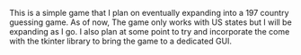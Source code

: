 This is a simple game that I plan on eventually expanding into a 197
country guessing game. As of now, The game only works with US states
but I will be expanding as I go. I also plan at some point to try
and incorporate the come with the tkinter library to bring the game
to a dedicated GUI.
